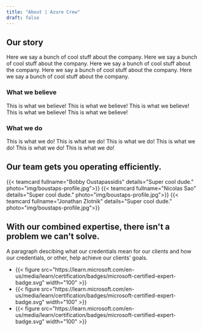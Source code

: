 ```yaml
---
title: "About | Azure Crew"
draft: false
---
```


## Our story

Here we say a bunch of cool stuff about the company.
Here we say a bunch of cool stuff about the company.
Here we say a bunch of cool stuff about the company.
Here we say a bunch of cool stuff about the company.
Here we say a bunch of cool stuff about the company.

### What we believe

This is what we believe!
This is what we believe!
This is what we believe!
This is what we believe!
This is what we believe!

### What we do

This is what we do!
This is what we do!
This is what we do!
This is what we do!
This is what we do!
This is what we do!

## Our team gets you operating efficiently.

<div class="h-5"></div>
<div class="w-full flex justify-center">
<div class="w-full max-w-screen-lg flex flex-wrap justify-around">
{{< teamcard fullname="Bobby Oustapassidis" details="Super cool dude."
    photo="img/boustaps-profile.jpg">}}
{{< teamcard fullname="Nicolas Sao" details="Super cool dude."
    photo="img/boustaps-profile.jpg">}}
{{< teamcard fullname="Jonathan Zlotnik" details="Super cool dude."
    photo="img/boustaps-profile.jpg">}}
</div>
</div>
<div class="h-16"></div>

## With our combined expertise, there isn't a problem we can't solve.

A paragraph descibing what our credentials mean for our clients and how our
credentials, or other, help achieve our clients' goals.

<ul class="w-full flex justify-between">
<li>{{< figure src="https://learn.microsoft.com/en-us/media/learn/certification/badges/microsoft-certified-expert-badge.svg" width="100" >}}</li>
<li>{{< figure src="https://learn.microsoft.com/en-us/media/learn/certification/badges/microsoft-certified-expert-badge.svg" width="100" >}}</li>
<li>{{< figure src="https://learn.microsoft.com/en-us/media/learn/certification/badges/microsoft-certified-expert-badge.svg" width="100" >}}</li>
</ul>
